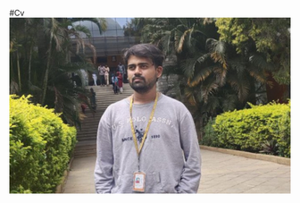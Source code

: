 #Cv
![image alt](https://github.com/guruprasadsm/csit/blob/03f76beee44fa9515363a708f9f29c64a955dd72/profile.jpg)
